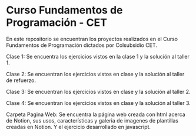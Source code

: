 # Curso Fundamentos de Programación - CET

En este repositorio se encuentran los proyectos realizados en el Curso Fundamentos de Programación dictados por Colsubsidio CET.

Clase 1: Se encuentra los ejercicios vistos en la clase 1 y la solución al taller 1.

Clase 2: Se encuentran los ejercicios vistos en clase y la solución al taller de refuerzo.

Clase 3: Se encuentran los ejercicios vistos en clase y la solución al taller 2.

Clase 4: Se encuentran los ejercicios vistos en clase y la solución al taller 3.

Carpeta Pagina Web: Se encuentra la página web creada con html acerca de Notion, sus usos, características y galeria de imagenes de plantillas creadas en Notion. Y el ejercicio desarrollado en javascript.
